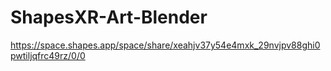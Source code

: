# ShapesXR-Art-Blender
https://space.shapes.app/space/share/xeahjv37y54e4mxk_29nvjpv88ghi0pwtiljqfrc49rz/0/0
